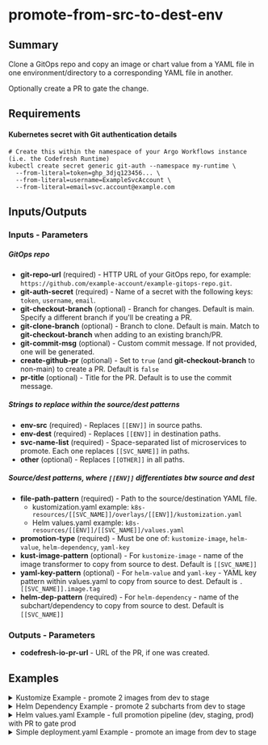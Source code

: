# promote-from-src-to-dest-env

## Summary
Clone a GitOps repo and copy an image or chart value from a YAML file in one environment/directory to a corresponding YAML file in another.

Optionally create a PR to gate the change.

## Requirements
#### Kubernetes secret with Git authentication details
```
# Create this within the namespace of your Argo Workflows instance (i.e. the Codefresh Runtime)
kubectl create secret generic git-auth --namespace my-runtime \
  --from-literal=token=ghp_3djq123456... \
  --from-literal=username=ExampleSvcAccount \
  --from-literal=email=svc.account@example.com
```

## Inputs/Outputs

### Inputs - Parameters
##### GitOps repo
* **git-repo-url** (required) - HTTP URL of your GitOps repo, for example: `https://github.com/example-account/example-gitops-repo.git`.
* **git-auth-secret** (required) - Name of a secret with the following keys: `token`, `username`, `email`.
* **git-checkout-branch** (optional) - Branch for changes. Default is main. Specify a different branch if you'll be creating a PR.
* **git-clone-branch** (optional) - Branch to clone. Default is main. Match to **git-checkout-branch** when adding to an existing branch/PR.
* **git-commit-msg** (optional) - Custom commit message. If not provided, one will be generated.
* **create-github-pr** (optional) - Set to `true` (and **git-checkout-branch** to non-main) to create a PR. Default is `false`
* **pr-title** (optional) - Title for the PR. Default is to use the commit message.

##### Strings to replace within the source/dest patterns
* **env-src** (required) - Replaces `[[ENV]]` in source paths.
* **env-dest** (required) -  Replaces `[[ENV]]` in destination paths.
* **svc-name-list** (required) - Space-separated list of microservices to promote. Each one replaces `[[SVC_NAME]]` in paths.
* **other** (optional) - Replaces `[[OTHER]]` in all paths.

##### Source/dest patterns, where `[[ENV]]` differentiates btw source and dest
* **file-path-pattern** (required) - Path to the source/destination YAML file.
  * kustomization.yaml example: `k8s-resources/[[SVC_NAME]]/overlays/[[ENV]]/kustomization.yaml`
  * Helm values.yaml example: `k8s-resources/[[ENV]]/[[SVC_NAME]]/values.yaml`
* **promotion-type** (required) - Must be one of: `kustomize-image`, `helm-value`, `helm-dependency`, `yaml-key`
* **kust-image-pattern** (optional) - For `kustomize-image` - name of the image transformer to copy from source to dest. Default is `[[SVC_NAME]]`
* **yaml-key-pattern** (optional) - For `helm-value` and `yaml-key` - YAML key pattern within values.yaml to copy from source to dest. Default is `.[[SVC_NAME]].image.tag`
* **helm-dep-pattern** (required) - For `helm-dependency` - name of the subchart/dependency to copy from source to dest. Default is `[[SVC_NAME]]`

### Outputs - Parameters
* **codefresh-io-pr-url** - URL of the PR, if one was created.

## Examples

<details>
  <summary>Kustomize Example - promote 2 images from dev to stage</summary>

```
apiVersion: argoproj.io/v1alpha1
kind: WorkflowTemplate
metadata:
  name: simple-kustomize-example
spec:
  serviceAccountName: argo-hub.gitops-promotion.0.0.1
  entrypoint: promotion-tasks
  templates:
    - name: promotion-tasks
      dag:
        tasks:
          - name: kust-stage
            templateRef:
              name: argo-hub.gitops-promotion.0.0.1
              template: promote-from-src-to-dest-env
            arguments:
              parameters:
              # Git
              - name: git-repo-url
                value: "https://github.com/example-org/example-gitops-repo.git"
              - name: git-auth-secret
                value: git-auth
              # Replacement Substrings
              - name: env-src
                value: dev
              - name: env-dest
                value: stage
              - name: svc-name-list
                value: "example-image1 example-image2" 
              # Pattern Strings
              - name: file-path-pattern
                value: "kustomize/example-app/overlays/[[ENV]]/kustomization.yaml"
              - name: promotion-type
                value: kustomize-image
              - name: kust-image-pattern
                value: "[[SVC_NAME]]"
```
</details>

<details>
  <summary>Helm Dependency Example - promote 2 subcharts from dev to stage</summary>

```
apiVersion: argoproj.io/v1alpha1
kind: WorkflowTemplate
metadata:
  name: simple-helm-dependency-example
spec:
  serviceAccountName: argo-hub.gitops-promotion.0.0.1
  entrypoint: promotion-tasks
  templates:
    - name: promotion-tasks
      dag:
        tasks:
          - name: dep-stage
            templateRef:
              name: argo-hub.gitops-promotion.0.0.1
              template: promote-from-src-to-dest-env
            arguments:
              parameters:
              # Git
              - name: git-repo-url
                value: "https://github.com/example-org/example-gitops-repo.git"
              - name: git-auth-secret
                value: git-auth
              # Replacement Substrings
              - name: env-src
                value: dev
              - name: env-dest
                value: stage
              - name: svc-name-list
                value: "example-subchart1 example-subchart1"
              # Pattern Strings
              - name: file-path-pattern
                value: helm/example-app/[[ENV]]/Chart.yaml
              - name: promotion-type
                value: helm-dependency
              - name: helm-dep-pattern
                value: "[[SVC_NAME]]"
```
</details>

<details>
  <summary>Helm values.yaml Example - full promotion pipeline (dev, staging, prod) with PR to gate prod</summary>

```
apiVersion: argoproj.io/v1alpha1
kind: WorkflowTemplate
metadata:
  name: promotion-pipeline-example
spec:
  serviceAccountName: argo-hub.gitops-promotion.0.0.1
  entrypoint: promotion-tasks
  arguments:
    parameters:
      - name: source-environment
        value: "choose one: dev staging"
      - name: destination-environment
        value: "choose one: staging prod"
      - name: service-grouping
        value: "trio-app"
      - name: services-to-promote
        value: "flask-ui buslog ctrlr"
  templates:

    - name: promotion-tasks
      dag:
        tasks:
          - name: set-commit-details
            template: set-commit-details
          - name: promote-from-src-to-dest-env
            depends: "set-commit-details.Succeeded"
            templateRef:
              name: argo-hub.gitops-promotion.0.0.1
              template: promote-from-src-to-dest-env
            arguments:
              parameters:
                # Git
                - name: git-repo-url 
                  value: "https://github.com/example-org/example-gitops-repo.git"
                - name: git-auth-secret     # Name of a secret with the following keys: token, username, email
                  value: git-auth
                - name: git-checkout-branch
                  value: "{{tasks.set-commit-details.outputs.parameters.branch}}"
                - name: git-commit-msg
                  value: "{{tasks.set-commit-details.outputs.parameters.commit-msg}}"
                - name: create-github-pr
                  value:  "{{tasks.set-commit-details.outputs.parameters.create-pr}}"
                # Substrings to replace in patterns, below
                - name: env-src             # Replaces [[ENV]] in source paths
                  value: dev
                - name: env-dest            # Replaces [[ENV]] in destination paths
                  value: stage
                - name: svc-name-list       # Space-separated list of images to promote. Each will replace [[SVC_NAME]] in all paths
                  value: "{{workflow.parameters.services-to-promote}}"
                # Pattern Strings
                - name: file-path-pattern
                  value: "helm/{{workflow.parameters.service-grouping}}/[[ENV]]/values.yaml"
                - name: promotion-type
                  value: helm-value
                - name: yaml-key-pattern    # YAML key pattern within the values.yaml files
                  value: ".[[SVC_NAME]].image.tag"

    # Non-prod promotion goes straight to main branch
    # prod promotion goes to a branch where a PR is created
    - name: set-commit-details
      script:
        image: alpine:latest
        command: ["/bin/sh"]
        source: |
          set -e  # exit when any command fails
          ENV_SRC="{{workflow.parameters.source-environment}}"
          ENV_DEST="{{workflow.parameters.destination-environment}}"
          SVC_LIST="{{workflow.parameters.services-to-promote}}"
          INITIATOR="{{workflow.annotations.codefresh.io/initiator}}"
          TODAY=$(date +%F-%SS)
          if [ "${ENV_DEST}" = "prod" ]; then
            BRANCH="promote/prod/${TODAY}"
            CREATE_PR=true
          else
            BRANCH="main"
            CREATE_PR=false
          fi
          COMMIT_MSG="Promotion from ${ENV_SRC} to ${ENV_DEST} by ${INITIATOR}: ${SVC_LIST}"
          echo "${COMMIT_MSG}" > /tmp/commit-msg.txt
          echo "${BRANCH}" > /tmp/branch.txt
          echo "${CREATE_PR}" > /tmp/create-pr.txt
      outputs:
        parameters:
          - name: commit-msg
            valueFrom:
              path: /tmp/commit-msg.txt
          - name: branch
            valueFrom:
              path: /tmp/branch.txt
          - name: create-pr
            valueFrom:
              path: /tmp/create-pr.txt
```
</details>

<details>
  <summary>Simple deployment.yaml Example - promote an image from dev to stage</summary>

```
apiVersion: argoproj.io/v1alpha1
kind: WorkflowTemplate
metadata:
  name: simple-deployment-yaml-example
spec:
  serviceAccountName: argo-hub.gitops-promotion.0.0.1
  entrypoint: promotion-tasks
  templates:
    - name: promotion-tasks
      dag:
        tasks:
          - name: dep-stage
            templateRef:
              name: argo-hub.gitops-promotion.0.0.1
              template: promote-from-src-to-dest-env
            arguments:
              parameters:
              # Git
              - name: git-repo-url
                value: "https://github.com/example-org/example-gitops-repo.git"
              - name: git-auth-secret
                value: git-auth
              # Replacement Substrings
              - name: env-src
                value: dev
              - name: env-dest
                value: stage
              - name: svc-name-list
                value: "example-image"
              # Pattern Strings
              - name: file-path-pattern
                value: "example-app/[[ENV]]/deployment.yaml"
              - name: promotion-type
                value: yaml-key
              - name: yaml-key-pattern
                value: ".spec.template.spec.containers.0.image"
```
</details>

<br/>
<br/>